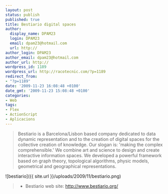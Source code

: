 ```yaml
---
layout: post
status: publish
published: true
title: Bestiario digital spaces
author:
  display_name: DPAM23
  login: DPAM23
  email: dpam23@hotmail.com
  url: http://
author_login: DPAM23
author_email: dpam23@hotmail.com
author_url: http://
wordpress_id: 1189
wordpress_url: http://racotecnic.com/?p=1189
redirect_from:
- "?p=1189"
date: '2009-11-23 16:08:48 +0100'
date_gmt: '2009-11-23 15:08:48 +0100'
categories:
- Web
tags:
- Flex
- ActionScript
- Aplicacions
---
```


> Bestiario is a Barcelona/Lisbon based company dedicated to data dynamic
representation and to the creation of digital spaces for the collective creation
of knowledge. Our slogan is: 'making the complex comprehensible.' We combine art
and science to design and create interactive information spaces. We developed a
powerful framework based on graph theory, topological algorithms, physic models,
geometrical and geographical representations.
>
![bestiario]({{ site.url }}/uploads/2009/11/bestiario.png)
>
> - Bestiario web site: <a rel="nofollow" href="http://www.bestiario.org/" target="_blank">http://www.bestiario.org/</a>
